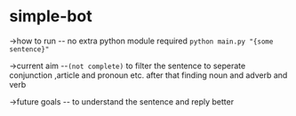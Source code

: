 # simple-bot


->how to run --
	no extra python module required
        `python main.py "{some sentence}"`


->current aim --`(not complete)`
	to filter the sentence 
	to seperate conjunction  ,article and pronoun etc.
	after that finding noun and adverb and verb


->future goals --
	to understand the sentence and reply better
 

